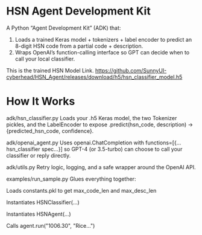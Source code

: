 # HSN Agent Development Kit

A Python “Agent Development Kit” (ADK) that:

1. Loads a trained Keras model + tokenizers + label encoder to predict an 8-digit HSN code from a partial code + description.  
2. Wraps OpenAI’s function-calling interface so GPT can decide when to call your local classifier.  


This is the trained HSN Model Link. 
https://github.com/SunnyUI-cyberhead/HSN_Agent/releases/download/h5/hsn_classifier_model.h5

# How It Works
adk/hsn_classifier.py
Loads your .h5 Keras model, the two Tokenizer pickles, and the LabelEncoder to expose .predict(hsn_code, description) → {predicted_hsn_code, confidence}.

adk/openai_agent.py
Uses openai.ChatCompletion with functions=[{…hsn_classifier spec…}] so GPT-4 (or 3.5-turbo) can choose to call your classifier or reply directly.

adk/utils.py
Retry logic, logging, and a safe wrapper around the OpenAI API.

examples/run_sample.py
Glues everything together:

Loads constants.pkl to get max_code_len and max_desc_len

Instantiates HSNClassifier(...)

Instantiates HSNAgent(...)

Calls agent.run("1006.30", "Rice…")
